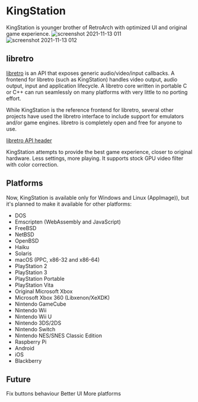 # KingStation

KingStation is younger brother of RetroArch with optimized UI and original game experience.
![screenshot 2021-11-13 011](https://user-images.githubusercontent.com/74456272/141651439-8bb4c405-6c39-4f26-9991-e15c7dffbf8b.png)
![screenshot 2021-11-13 012](https://user-images.githubusercontent.com/74456272/141651462-081a7ae8-cf5d-4e04-81a5-e73fe2ed56d7.png)



## libretro

[libretro](https://www.libretro.com) is an API that exposes generic audio/video/input callbacks.
A frontend for libretro (such as KingStation) handles video output, audio output, input and application lifecycle.
A libretro core written in portable C or C++ can run seamlessly on many platforms with very little to no porting effort.

While KingStation is the reference frontend for libretro, several other projects have used the libretro
interface to include support for emulators and/or game engines. libretro is completely open and free for anyone to use.

[libretro API header](https://github.com/libretro/KingStation/blob/master/libretro-common/include/libretro.h)



KingStation attempts to provide the best game experience, closer to original hardware.
Less settings, more playing.
It supports stock GPU video filter with color correction.


## Platforms

Now, KingStation is available only for Windows and Linux (AppImage)), but it's planned to make it available for other platforms:

   - DOS
   - Emscripten (WebAssembly and JavaScript)
   - FreeBSD
   - NetBSD
   - OpenBSD
   - Haiku
   - Solaris
   - macOS (PPC, x86-32 and x86-64)
   - PlayStation 2
   - PlayStation 3
   - PlayStation Portable
   - PlayStation Vita
   - Original Microsoft Xbox
   - Microsoft Xbox 360 (Libxenon/XeXDK)
   - Nintendo GameCube
   - Nintendo Wii
   - Nintendo Wii U
   - Nintendo 3DS/2DS
   - Nintendo Switch
   - Nintendo NES/SNES Classic Edition
   - Raspberry Pi
   - Android
   - iOS
   - Blackberry

## Future
Fix buttons behaviour
Better UI
More platforms
